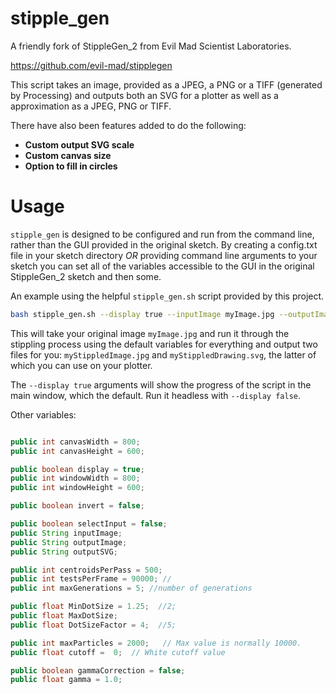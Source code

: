 # stipple_gen

A friendly fork of StippleGen_2 from Evil Mad Scientist Laboratories.

https://github.com/evil-mad/stipplegen

This script takes an image, provided as a JPEG, a PNG or a TIFF (generated by Processing) and outputs both an SVG for a plotter as well as a approximation as a JPEG, PNG or TIFF.

There have also been features added to do the following:

* **Custom output SVG scale**
* **Custom canvas size**
* **Option to fill in circles**

# Usage

`stipple_gen` is designed to be configured and run from the command line, rather than the GUI provided in the original sketch.
By creating a config.txt file in your sketch directory *OR* providing command line arguments to your sketch you can set all of the variables accessible to the GUI in the original StippleGen_2 sketch and then some.

An example using the helpful `stipple_gen.sh` script provided by this project.

```bash
bash stipple_gen.sh --display true --inputImage myImage.jpg --outputImage myStippledImage.jpg --outputSVG myStippledDrawing.svg
```

This will take your original image `myImage.jpg` and run it through the stippling process using the default variables for everything and output two files for you: `myStippledImage.jpg` and `myStippledDrawing.svg`, the latter of which you can use on your plotter.

The `--display true` arguments will show the progress of the script in the main window, which the default. Run it headless with `--display false`.

Other variables: 

```java

public int canvasWidth = 800;
public int canvasHeight = 600;

public boolean display = true;
public int windowWidth = 800;
public int windowHeight = 600; 

public boolean invert = false;

public boolean selectInput = false;
public String inputImage;
public String outputImage;
public String outputSVG;

public int centroidsPerPass = 500;
public int testsPerFrame = 90000; //
public int maxGenerations = 5; //number of generations

public float MinDotSize = 1.25;  //2;
public float MaxDotSize;
public float DotSizeFactor = 4;  //5;

public int maxParticles = 2000;   // Max value is normally 10000.
public float cutoff =  0;  // White cutoff value

public boolean gammaCorrection = false;
public float gamma = 1.0;

```